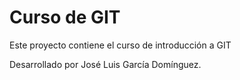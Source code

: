 # Curso de GIT

Este proyecto contiene el curso de introducción a GIT

Desarrollado por José Luis García Domínguez.
